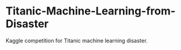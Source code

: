 # Titanic-Machine-Learning-from-Disaster

Kaggle competition for Titanic machine learning disaster. 
